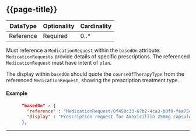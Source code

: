 ## {{page-title}}

<table data-responsive class="nhsd-!t-margin-bottom-6">
    <thead>
        <tr>
            <th data-no-sort>DataType</th>
            <th data-no-sort>Optionality</th>
            <th data-no-sort>Cardinality</th>
        </tr>
    </thead>
    <tbody>
      <tr>
          <td>Reference</td>
          <td>Required</td>
          <td>0..*</td>
      </tr>
    </tbody>
</table>

Must reference a `MedicationRequest` within the `basedOn` attribute: `MedicationRequests` provide details of specific prescriptions. The referenced `MedicationRequest` must have intent of `plan`.

The display within `basedOn` should quote the `courseOfTherapyType` from the referenced `MedicationRequest`, showing the prescription treatment type.

#### Example

```json
      "basedOn" : {
        "reference" : "MedicationRequest/0f450c33-67b2-4ca3-b0f9-fea75ccdcd44",
        "display" : "Prescription request for Amoxicillin 250mg capsules."
      },
```

---
